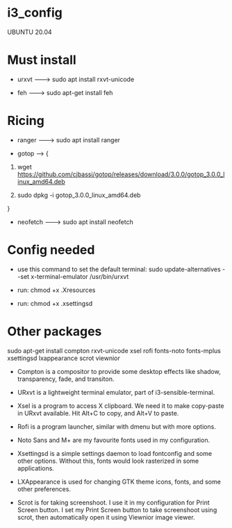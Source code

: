 # i3_config

UBUNTU 20.04

# Must install

* urxvt ---> sudo apt install rxvt-unicode

* feh ---> sudo apt-get install feh



# Ricing

* ranger ---> sudo apt install ranger

* gotop --> {

 1. wget https://github.com/cjbassi/gotop/releases/download/3.0.0/gotop_3.0.0_linux_amd64.deb
 
 2. sudo dpkg -i gotop_3.0.0_linux_amd64.deb

  }

* neofetch ---> sudo apt install neofetch


# Config needed


* use this command to set the default terminal:
sudo update-alternatives --set x-terminal-emulator /usr/bin/urxvt

* run: chmod +x .Xresources
* run: chmod +x .xsettingsd


# Other packages
sudo apt-get install compton rxvt-unicode xsel rofi fonts-noto fonts-mplus xsettingsd lxappearance scrot viewnior


* Compton is a compositor to provide some desktop effects like shadow, transparency, fade, and transiton.

* URxvt is a lightweight terminal emulator, part of i3-sensible-terminal.

* Xsel is a program to access X clipboard. We need it to make copy-paste in URxvt available. Hit Alt+C to copy, and Alt+V to paste.

* Rofi is a program launcher, similar with dmenu but with more options.

* Noto Sans and M+ are my favourite fonts used in my configuration.

* Xsettingsd is a simple settings daemon to load fontconfig and some other options. Without this, fonts would look rasterized in some applications.

* LXAppearance is used for changing GTK theme icons, fonts, and some other preferences.

* Scrot is for taking screenshoot. I use it in my configuration for Print Screen button. I set my Print Screen button to take screenshoot using scrot, then automatically open it using Viewnior image viewer. 
